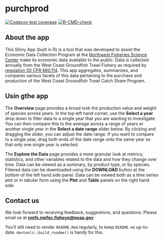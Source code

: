 
<!-- README.md is generated from README.Rmd. Please edit that file -->

# purchprod

<!-- badges: start -->

[![Codecov test
coverage](https://codecov.io/gh/ramhunte/purchprod/graph/badge.svg)](https://app.codecov.io/gh/ramhunte/purchprod)
[![R-CMD-check](https://github.com/ramhunte/purchprod/actions/workflows/R-CMD-check.yaml/badge.svg)](https://github.com/ramhunte/purchprod/actions/workflows/R-CMD-check.yaml)
<!-- badges: end -->

## About the app

This Shiny App (built in R) is a tool that was developed to assist the
Economic Data Collection Program at the
<a href="https://www.fisheries.noaa.gov/about/northwest-fisheries-science-center" target="_blank">Northwest
Fisheries Science Center</a> make its economic data available to the
public. Data is collected annually from the West Coast Groundfish Trawl
Fishery as required by
<a href="https://www.ecfr.gov/current/title-50/chapter-VI/part-660/subpart-D/section-660.114" target="_blank">regulation
50 CFR 660.114</a>. This app aggregates, summarizes, and compares
various facets of this data pertaining to the purchase and production of
the West Coast Groundfish Trawl Catch Share Program.

## Usin gthe app

The **Overview** page provides a broad look the production value and
weight of species across years. In the top left hand corner, use the
**Select a year** drop down to filter data to a single year that you are
wanting to investigate. You can then compare this to the average across
a range of years or another single year in the **Select a date range**
slider below. By clicking and dragging the slider, you can adjust the
date range. If you want to compare to a single year, drag both ends of
the date range onto the same year so that only one single year is
selected.

The **Explore the Data** page provides a more granular look at metrics,
statistics, and other variables related to the data and how they change
over time. Data can be viewed as a summary, by product type, or by
species. Filtered data can be downloaded using the **DOWNLOAD** button
at the bottom of the left hand side panel. Data can be viewed both as a
time series plot or in tabular form using the **Plot** and **Table**
panels on the right hand side.

## Contact us

We look forward to receiving feedback, suggestions, and questions.
Please email us at **<nmfs.nwfsc.fisheye@noaa.gov>**

You’ll still need to render `README.Rmd` regularly, to keep `README.md`
up-to-date. `devtools::build_readme()` is handy for this.
